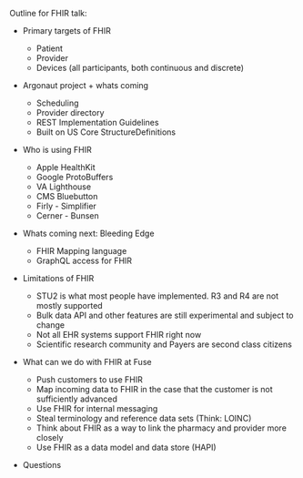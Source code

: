 Outline for FHIR talk:

 * Primary targets of FHIR
     * Patient
     * Provider
     * Devices (all participants, both continuous and discrete)

 * Argonaut project + whats coming
     * Scheduling
     * Provider directory
     * REST Implementation Guidelines
     * Built on US Core StructureDefinitions

 * Who is using FHIR
     * Apple HealthKit
     * Google ProtoBuffers
     * VA Lighthouse
     * CMS Bluebutton
     * Firly - Simplifier
     * Cerner - Bunsen

 * Whats coming next: Bleeding Edge
     * FHIR Mapping language
     * GraphQL access for FHIR

 * Limitations of FHIR
     * STU2 is what most people have implemented. R3 and R4 are not mostly supported
     * Bulk data API and other features are still experimental and subject to change
     * Not all EHR systems support FHIR right now
     * Scientific research community and Payers are second class citizens

 * What can we do with FHIR at Fuse
     * Push customers to use FHIR
     * Map incoming data to FHIR in the case that the customer is not sufficiently advanced
     * Use FHIR for internal messaging
     * Steal terminology and reference data sets (Think: LOINC)
     * Think about FHIR as a way to link the pharmacy and provider more closely
     * Use FHIR as a data model and data store (HAPI)

 * Questions
